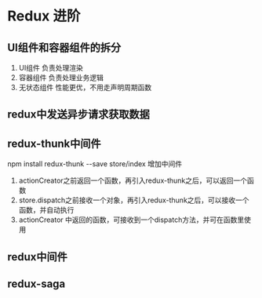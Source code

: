 # Redux 进阶

## UI组件和容器组件的拆分

1. UI组件 负责处理渲染
2. 容器组件 负责处理业务逻辑
3. 无状态组件 性能更优，不用走声明周期函数

## redux中发送异步请求获取数据

## redux-thunk中间件
npm install redux-thunk --save
store/index 增加中间件
1. actionCreator之前返回一个函数，再引入redux-thunk之后，可以返回一个函数
2. store.dispatch之前接收一个对象，再引入redux-thunk之后，可以接收一个函数，并自动执行
3. actionCreator 中返回的函数，可接收到一个dispatch方法，并可在函数里使用

## redux中间件

## redux-saga
